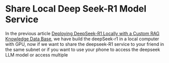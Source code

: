 # Share Local Deep Seek-R1 Model Service 

In the previous article [Deploying DeepSeek-R1 Locally with a Custom RAG Knowledge Data Base](../1_LocalDeepSeekWithRAG/), we have build the deepSeek-r1 in a local computer with GPU, now if we want to share the deepseek-R1 service to your friend in the same subnet or if you want to use your phone to access the deepseek LLM model or access multiple 

